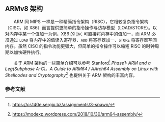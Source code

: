 ## ARMv8 架构

　　ARM 同 MIPS 一样是一种精简指令架构（RISC），它相较复杂指令架构（CISC，如 X86）而言提供更简单的指令操作与访存模型（LOAD/STORE）。以对内存中某一个值加一为例，X86 的 `INC` 可直接将内存中的值加一，而 ARM 必须通过 `LOAD` 将内存中的值读入寄存器、`ADD` 将寄存器加一、`STORE` 将寄存器写回内存。虽然 CISC 的指令功能更强大，但简单的指令操作可以缩短 RISC 的时钟周期以加快硬件执行。

　　关于 ARM 架构的一些简单介绍可以参考 Stanford[^Stanford] *Phase1: ARM and a Leg(Subphase A-C)*。*A Guide to ARM64 / AArch64 Assembly on Linux with Shellcodes and Cryptography*[^Assembly] 也提供关于 ARM 架构的丰富内容。

### 参考文献

[^Stanford]:https://cs140e.sergio.bz/assignments/3-spawn/
[^Assembly]:https://modexp.wordpress.com/2018/10/30/arm64-assembly/